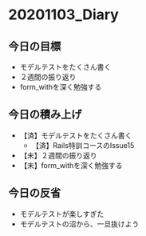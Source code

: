 # 20201103_Diary

## 今日の目標

- モデルテストをたくさん書く
- ２週間の振り返り
- form_withを深く勉強する

## 今日の積み上げ

- 【済】モデルテストをたくさん書く
  - 【済】Rails特訓コースのIssue15
- 【未】２週間の振り返り
- 【未】form_withを深く勉強する

## 今日の反省

- モデルテストが楽しすぎた
- モデルテストの沼から、一旦抜けよう